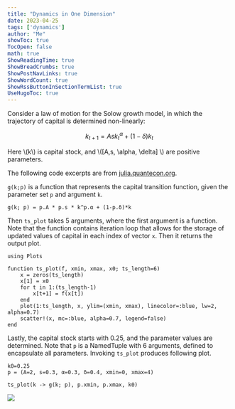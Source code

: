 ```yaml
---
title: "Dynamics in One Dimension" 
date: 2023-04-25
tags: ['dynamics']
author: "Me"
showToc: true
TocOpen: false
math: true
ShowReadingTime: true
ShowBreadCrumbs: true
ShowPostNavLinks: true
ShowWordCount: true
ShowRssButtonInSectionTermList: true
UseHugoToc: true
---
```


Consider a law of motion for the Solow growth model, in which the trajectory of capital is determined non-linearly:

$$ 
k_{t+1} = Ask_{t}^\alpha + (1-\delta)k_t 
$$ 

Here \\(k\\) is capital stock, and \\([A,s, \alpha, \delta] \\) are positive parameters. 

The following code excerpts are from [julia.quantecon.org](https://julia.quantecon.org/).

`g(k;p)` is a function that represents the capital transition function, given the parameter set `p` and argument `k`. 

```
g(k; p) = p.A * p.s * k^p.α + (1-p.δ)*k
```

Then `ts_plot` takes 5 arguments, where the first argument is a function. Note that the function contains iteration loop that allows for the storage of updated values of capital in each index of vector `x`. Then it returns the output plot. 

```
using Plots 

function ts_plot(f, xmin, xmax, x0; ts_length=6)
    x = zeros(ts_length)
    x[1] = x0
    for t in 1:(ts_length-1)
        x[t+1] = f(x[t])
    end
    plot(1:ts_length, x, ylim=(xmin, xmax), linecolor=:blue, lw=2, alpha=0.7)
    scatter!(x, mc=:blue, alpha=0.7, legend=false)
end
```

Lastly, the capital stock starts with 0.25, and the parameter values are determined. Note that `p` is a NamedTuple with 6 arguments, defined to encapsulate all parameters. Invoking `ts_plot` produces following plot. 

```
k0=0.25
p = (A=2, s=0.3, α=0.3, δ=0.4, xmin=0, xmax=4)

ts_plot(k -> g(k; p), p.xmin, p.xmax, k0)
```

![](../img/plot_p23.svg)
